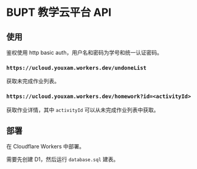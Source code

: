 # BUPT 教学云平台 API

## 使用

鉴权使用 http basic auth，用户名和密码为学号和统一认证密码。

### `https://ucloud.youxam.workers.dev/undoneList`

获取未完成作业列表。

### `https://ucloud.youxam.workers.dev/homework?id=<activityId>`

获取作业详情，其中 `activityId` 可以从未完成作业列表中获取。

## 部署

在 Cloudflare Workers 中部署。

需要先创建 D1，然后运行 `database.sql` 建表。